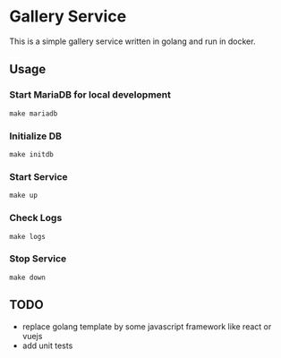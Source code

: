 # Gallery Service

This is a simple gallery service written in golang and run in docker.

## Usage

### Start MariaDB for local development

```
make mariadb
```

### Initialize DB

```
make initdb
```

### Start Service

```
make up
```

### Check Logs

```
make logs
```

### Stop Service

```
make down
```

## TODO

- replace golang template by some javascript framework like react or vuejs
- add unit tests
